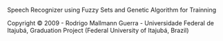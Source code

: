 Speech Recognizer using Fuzzy Sets and Genetic Algorithm for Trainning


Copyright © 2009 - Rodrigo Mallmann Guerra - Universidade Federal de Itajubá, Graduation Project (Federal University of Itajubá, Brazil)